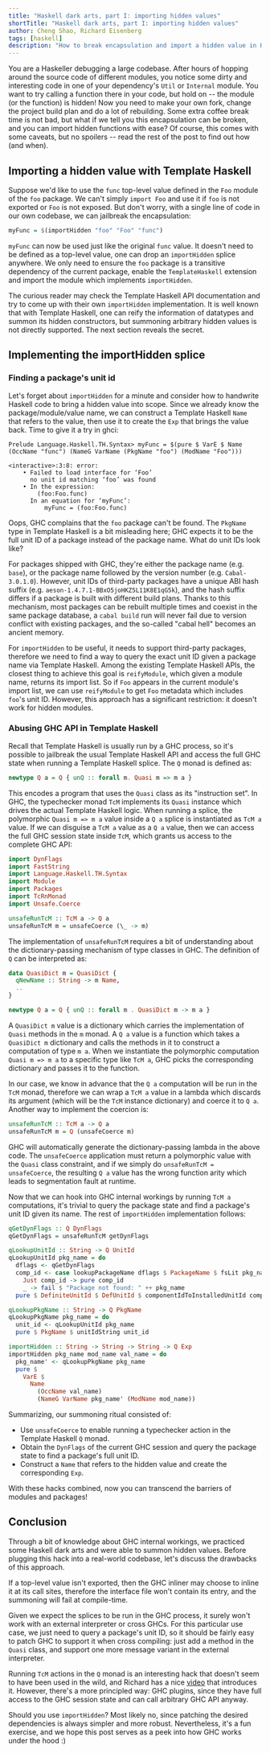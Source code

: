 ```yaml
---
title: "Haskell dark arts, part I: importing hidden values"
shortTitle: "Haskell dark arts, part I: importing hidden values"
author: Cheng Shao, Richard Eisenberg
tags: [haskell]
description: "How to break encapsulation and import a hidden value in Haskell."
---
```


You are a Haskeller debugging a large codebase. After hours of hopping around
the source code of different modules, you notice some dirty and interesting code
in one of your dependency's `Util` or `Internal` module. You want to try calling
a function there in your code, but hold on -- the module (or the function) is
hidden! Now you need to make your own fork, change the project build plan and do
a lot of rebuilding. Some extra coffee break time is not bad, but what if we
tell you this encapsulation can be broken, and you can import hidden functions
with ease? Of course, this comes with some caveats, but no spoilers -- read the
rest of the post to find out how (and when).

## Importing a hidden value with Template Haskell

Suppose we'd like to use the `func` top-level value defined in the `Foo` module
of the `foo` package. We can't simply `import Foo` and use it if `foo` is not
exported or `Foo` is not exposed. But don't worry, with a single line of code in
our own codebase, we can jailbreak the encapsulation:

```haskell
myFunc = $(importHidden "foo" "Foo" "func")
```

`myFunc` can now be used just like the original `func` value. It doesn't need to
be defined as a top-level value, one can drop an `importHidden` splice anywhere.
We only need to ensure the `foo` package is a transitive dependency of the
current package, enable the `TemplateHaskell` extension and import the module
which implements `importHidden`.

The curious reader may check the Template Haskell API documentation and try to
come up with their own `importHidden` implementation. It is well known that with
Template Haskell, one can reify the information of datatypes and summon its
hidden constructors, but summoning arbitrary hidden values is not directly
supported. The next section reveals the secret.

## Implementing the importHidden splice

### Finding a package's unit id

Let's forget about `importHidden` for a minute and consider how to handwrite
Haskell code to bring a hidden value into scope. Since we already know the
package/module/value name, we can construct a Template Haskell `Name` that
refers to the value, then use it to create the `Exp` that brings the value back.
Time to give it a try in ghci:

```
Prelude Language.Haskell.TH.Syntax> myFunc = $(pure $ VarE $ Name (OccName "func") (NameG VarName (PkgName "foo") (ModName "Foo")))

<interactive>:3:8: error:
    • Failed to load interface for ‘Foo’
      no unit id matching ‘foo’ was found
    • In the expression:
        (foo:Foo.func)
      In an equation for ‘myFunc’:
          myFunc = (foo:Foo.func)
```

Oops, GHC complains that the `foo` package can't be found. The `PkgName` type in
Template Haskell is a bit misleading here; GHC expects it to be the full unit ID
of a package instead of the package name. What do unit IDs look like?

For packages shipped with GHC, they're either the package name (e.g. `base`), or
the package name followed by the version number (e.g. `Cabal-3.0.1.0`). However,
unit IDs of third-party packages have a unique ABI hash suffix (e.g.
`aeson-1.4.7.1-BBxO5joHKZ5L11K8E1qG5k`), and the hash suffix differs if a
package is built with different build plans. Thanks to this mechanism, most
packages can be rebuilt multiple times and coexist in the same package database,
a `cabal build` run will never fail due to version conflict with existing
packages, and the so-called "cabal hell" becomes an ancient memory.

For `importHidden` to be useful, it needs to support third-party packages,
therefore we need to find a way to query the exact unit ID given a package name
via Template Haskell. Among the existing Template Haskell APIs, the closest
thing to achieve this goal is `reifyModule`, which given a module name, returns
its import list. So if `Foo` appears in the current module's import list, we can
use `reifyModule` to get `Foo` metadata which includes `foo`'s unit ID. However,
this approach has a significant restriction: it doesn't work for hidden modules.

### Abusing GHC API in Template Haskell

Recall that Template Haskell is usually run by a GHC process, so it's possible
to jailbreak the usual Template Haskell API and access the full GHC state when
running a Template Haskell splice. The `Q` monad is defined as:

```haskell
newtype Q a = Q { unQ :: forall m. Quasi m => m a }
```

This encodes a program that uses the `Quasi` class as its "instruction set". In
GHC, the typechecker monad `TcM` implements its `Quasi` instance which drives
the actual Template Haskell logic. When running a splice, the polymorphic `Quasi m => m a` value inside a `Q a` splice is instantiated as `TcM a` value. If we
can disguise a `TcM a` value as a `Q a` value, then we can access the full GHC
session state inside `TcM`, which grants us access to the complete GHC API:

```haskell
import DynFlags
import FastString
import Language.Haskell.TH.Syntax
import Module
import Packages
import TcRnMonad
import Unsafe.Coerce

unsafeRunTcM :: TcM a -> Q a
unsafeRunTcM m = unsafeCoerce (\_ -> m)
```

The implementation of `unsafeRunTcM` requires a bit of understanding about the
dictionary-passing mechanism of type classes in GHC. The definition of `Q` can
be interpreted as:

```haskell
data QuasiDict m = QuasiDict {
  qNewName :: String -> m Name,
  ..
}

newtype Q a = Q { unQ :: forall m . QuasiDict m -> m a }
```

A `QuasiDict m` value is a dictionary which carries the implementation of
`Quasi` methods in the `m` monad. A `Q a` value is a function which takes a
`QuasiDict m` dictionary and calls the methods in it to construct a computation
of type `m a`. When we instantiate the polymorphic computation `Quasi m => m a`
to a specific type like `TcM a`, GHC picks the corresponding dictionary and
passes it to the function.

In our case, we know in advance that the `Q a` computation will be run in the
`TcM` monad, therefore we can wrap a `TcM a` value in a lambda which discards
its argument (which will be the `TcM` instance dictionary) and coerce it to `Q a`. Another way to implement the coercion is:

```haskell
unsafeRunTcM :: TcM a -> Q a
unsafeRunTcM m = Q (unsafeCoerce m)
```

GHC will automatically generate the dictionary-passing lambda in the above code.
The `unsafeCoerce` application must return a polymorphic value with the `Quasi`
class constraint, and if we simply do `unsafeRunTcM = unsafeCoerce`, the
resulting `Q a` value has the wrong function arity which leads to segmentation
fault at runtime.

Now that we can hook into GHC internal workings by running `TcM a` computations,
it's trivial to query the package state and find a package's unit ID given its
name. The rest of `importHidden` implementation follows:

```haskell
qGetDynFlags :: Q DynFlags
qGetDynFlags = unsafeRunTcM getDynFlags

qLookupUnitId :: String -> Q UnitId
qLookupUnitId pkg_name = do
  dflags <- qGetDynFlags
  comp_id <- case lookupPackageName dflags $ PackageName $ fsLit pkg_name of
    Just comp_id -> pure comp_id
    _ -> fail $ "Package not found: " ++ pkg_name
  pure $ DefiniteUnitId $ DefUnitId $ componentIdToInstalledUnitId comp_id

qLookupPkgName :: String -> Q PkgName
qLookupPkgName pkg_name = do
  unit_id <- qLookupUnitId pkg_name
  pure $ PkgName $ unitIdString unit_id

importHidden :: String -> String -> String -> Q Exp
importHidden pkg_name mod_name val_name = do
  pkg_name' <- qLookupPkgName pkg_name
  pure $
    VarE $
      Name
        (OccName val_name)
        (NameG VarName pkg_name' (ModName mod_name))
```

Summarizing, our summoning ritual consisted of:

- Use `unsafeCoerce` to enable running a typechecker action in the Template
  Haskell `Q` monad.
- Obtain the `DynFlags` of the current GHC session and query the package state
  to find a package's full unit ID.
- Construct a `Name` that refers to the hidden value and create the
  corresponding `Exp`.

With these hacks combined, now you can transcend the barriers of modules and
packages!

## Conclusion

Through a bit of knowledge about GHC internal workings, we practiced some
Haskell dark arts and were able to summon hidden values. Before plugging this
hack into a real-world codebase, let's discuss the drawbacks of this approach.

If a top-level value isn't exported, then the GHC inliner may choose to inline
it at its call sites, therefore the interface file won't contain its entry, and
the summoning will fail at compile-time.

Given we expect the splices to be run in the GHC process, it surely won't work
with an external interpreter or cross GHCs. For this particular use case, we
just need to query a package's unit ID, so it should be fairly easy to patch GHC
to support it when cross compiling: just add a method in the `Quasi` class, and
support one more message variant in the external interpreter.

Running `TcM` actions in the `Q` monad is an interesting hack that doesn't seem
to have been used in the wild, and Richard has a nice [video][rae-video] that
introduces it. However, there's a more principled way: GHC plugins, since they
have full access to the GHC session state and can call arbitrary GHC API anyway.

Should you use `importHidden`? Most likely no, since patching the desired
dependencies is always simpler and more robust. Nevertheless, it's a fun
exercise, and we hope this post serves as a peek into how GHC works under the
hood :)

[rae-video]: https://www.youtube.com/watch?v=Z6z3Bnnh_iY
